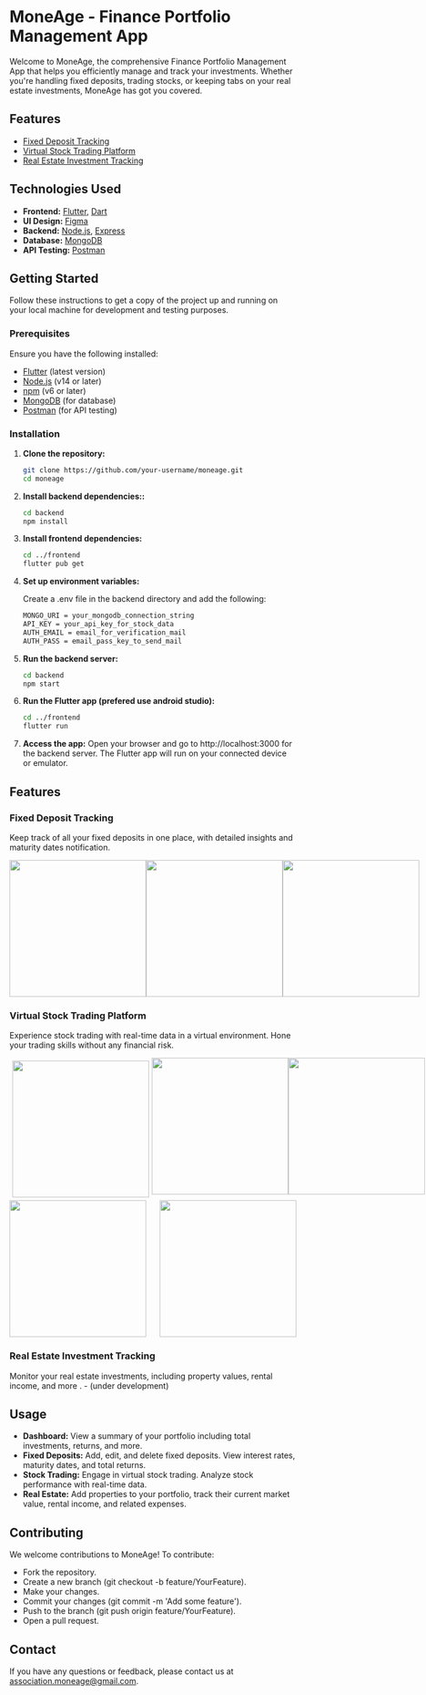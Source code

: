 # MoneAge - Finance Portfolio Management App

Welcome to MoneAge, the comprehensive Finance Portfolio Management App that helps you efficiently manage and track your investments. Whether you're handling fixed deposits, trading stocks, or keeping tabs on your real estate investments, MoneAge has got you covered.

## Features

- [Fixed Deposit Tracking](#fixed-deposit-tracking)
- [Virtual Stock Trading Platform](#virtual-stock-trading-platform)
- [Real Estate Investment Tracking](#real-estate-investment-tracking)

## Technologies Used

- **Frontend:** [Flutter](https://flutter.dev/), [Dart](https://dart.dev/)
- **UI Design:** [Figma](https://www.figma.com/)
- **Backend:** [Node.js](https://nodejs.org/), [Express](https://expressjs.com/)
- **Database:** [MongoDB](https://www.mongodb.com/)
- **API Testing:** [Postman](https://www.postman.com/)

## Getting Started

Follow these instructions to get a copy of the project up and running on your local machine for development and testing purposes.

### Prerequisites

Ensure you have the following installed:
- [Flutter](https://flutter.dev/docs/get-started/install) (latest version)
- [Node.js](https://nodejs.org/) (v14 or later)
- [npm](https://www.npmjs.com/) (v6 or later)
- [MongoDB](https://www.mongodb.com/) (for database)
- [Postman](https://www.postman.com/downloads/) (for API testing)

### Installation

1. **Clone the repository:**
   ```sh
   git clone https://github.com/your-username/moneage.git
   cd moneage
   
2. **Install backend dependencies::**
   ```sh
   cd backend
   npm install
   
3. **Install frontend dependencies:**
   ```sh
   cd ../frontend
   flutter pub get
   
4. **Set up environment variables:**
   
   Create a .env file in the backend directory and add the following:
   ```sh
   MONGO_URI = your_mongodb_connection_string
   API_KEY = your_api_key_for_stock_data
   AUTH_EMAIL = email_for_verification_mail
   AUTH_PASS = email_pass_key_to_send_mail
   
5. **Run the backend server:**
   ```sh
   cd backend
   npm start
   
6. **Run the Flutter app (prefered use android studio):**
   ```sh
   cd ../frontend
   flutter run
   
7. **Access the app:**
   Open your browser and go to http://localhost:3000 for the backend server. The Flutter app will run on your connected device or emulator.

## Features

### **Fixed Deposit Tracking**

  Keep track of all your fixed deposits in one place, with detailed insights and maturity dates notification.


  <div style="display: flex; justify-content: space-between; gap: 50;">
    <img src="https://github.com/VishalKumar369/Financial-Portfolio-Management-App/assets/88982969/d9bc7533-4bb4-459a-9b95-1cac1c7c8195" width="240" />
    <img src="https://github.com/VishalKumar369/Financial-Portfolio-Management-App/assets/88982969/d2dea894-d7cf-49dc-bb0c-a4c1a0956343" width="240" />
    <img src="https://github.com/VishalKumar369/Financial-Portfolio-Management-App/assets/88982969/5e49baa4-1b43-41be-93d3-fe3ca94a98f5" width="240" />
  </div>



###  **Virtual Stock Trading Platform**

  Experience stock trading with real-time data in a virtual environment. Hone your trading skills without any financial risk.

  <div style="display: flex; justify-content: space-between; gap: 50;">
    <img src="https://github.com/VishalKumar369/Financial-Portfolio-Management-App/assets/88982969/42e27cb6-4668-4c02-a9e0-d56e7ff35132" width="240" style="padding: 5px;" />
    <img src="https://github.com/VishalKumar369/Financial-Portfolio-Management-App/assets/88982969/89d18fa8-c286-45aa-b730-a8628da601c2" width="240" />
    <img src="https://github.com/VishalKumar369/Financial-Portfolio-Management-App/assets/88982969/a32952dd-e918-4354-841b-4590bd876ecc" width="240" />
  </div>

  <div style="display: flex; justify-content: space-between; gap: 50;">
    <img src="https://github.com/VishalKumar369/Financial-Portfolio-Management-App/assets/88982969/d82db307-37ab-4cf6-b684-8c0697b92bb5" width="240" />
    <img src="https://github.com/VishalKumar369/Financial-Portfolio-Management-App/assets/88982969/62868e88-4ce7-4646-aeed-8feb7c2a126f" width="240" />
  </div>


  

### **Real Estate Investment Tracking**
   
  Monitor your real estate investments, including property values, rental income, and more . - (under development)


## Usage

- **Dashboard:** View a summary of your portfolio including total investments, returns, and more.
- **Fixed Deposits:** Add, edit, and delete fixed deposits. View interest rates, maturity dates, and total returns.
- **Stock Trading:** Engage in virtual stock trading. Analyze stock performance with real-time data.
- **Real Estate:** Add properties to your portfolio, track their current market value, rental income, and related expenses.


## Contributing

We welcome contributions to MoneAge! To contribute:

- Fork the repository.
- Create a new branch (git checkout -b feature/YourFeature).
- Make your changes.
- Commit your changes (git commit -m 'Add some feature').
- Push to the branch (git push origin feature/YourFeature).
- Open a pull request.

## Contact

If you have any questions or feedback, please contact us at association.moneage@gmail.com.

